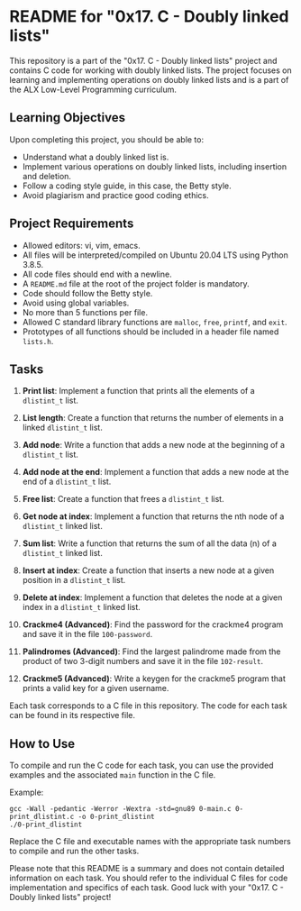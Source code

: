 # README for "0x17. C - Doubly linked lists"

This repository is a part of the "0x17. C - Doubly linked lists" project and contains C code for working with doubly linked lists. The project focuses on learning and implementing operations on doubly linked lists and is a part of the ALX Low-Level Programming curriculum.

## Learning Objectives

Upon completing this project, you should be able to:

- Understand what a doubly linked list is.
- Implement various operations on doubly linked lists, including insertion and deletion.
- Follow a coding style guide, in this case, the Betty style.
- Avoid plagiarism and practice good coding ethics.

## Project Requirements

- Allowed editors: vi, vim, emacs.
- All files will be interpreted/compiled on Ubuntu 20.04 LTS using Python 3.8.5.
- All code files should end with a newline.
- A `README.md` file at the root of the project folder is mandatory.
- Code should follow the Betty style.
- Avoid using global variables.
- No more than 5 functions per file.
- Allowed C standard library functions are `malloc`, `free`, `printf`, and `exit`.
- Prototypes of all functions should be included in a header file named `lists.h`.

## Tasks

1. **Print list**: Implement a function that prints all the elements of a `dlistint_t` list.

2. **List length**: Create a function that returns the number of elements in a linked `dlistint_t` list.

3. **Add node**: Write a function that adds a new node at the beginning of a `dlistint_t` list.

4. **Add node at the end**: Implement a function that adds a new node at the end of a `dlistint_t` list.

5. **Free list**: Create a function that frees a `dlistint_t` list.

6. **Get node at index**: Implement a function that returns the nth node of a `dlistint_t` linked list.

7. **Sum list**: Write a function that returns the sum of all the data (n) of a `dlistint_t` linked list.

8. **Insert at index**: Create a function that inserts a new node at a given position in a `dlistint_t` list.

9. **Delete at index**: Implement a function that deletes the node at a given index in a `dlistint_t` linked list.

10. **Crackme4 (Advanced)**: Find the password for the crackme4 program and save it in the file `100-password`.

11. **Palindromes (Advanced)**: Find the largest palindrome made from the product of two 3-digit numbers and save it in the file `102-result`.

12. **Crackme5 (Advanced)**: Write a keygen for the crackme5 program that prints a valid key for a given username.

Each task corresponds to a C file in this repository. The code for each task can be found in its respective file.

## How to Use

To compile and run the C code for each task, you can use the provided examples and the associated `main` function in the C file.

Example:

```shell
gcc -Wall -pedantic -Werror -Wextra -std=gnu89 0-main.c 0-print_dlistint.c -o 0-print_dlistint
./0-print_dlistint
```

Replace the C file and executable names with the appropriate task numbers to compile and run the other tasks.

Please note that this README is a summary and does not contain detailed information on each task. You should refer to the individual C files for code implementation and specifics of each task. Good luck with your "0x17. C - Doubly linked lists" project!

